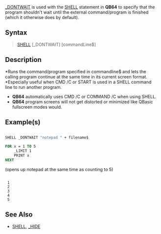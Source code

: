 [_DONTWAIT](_DONTWAIT) is used with the [SHELL](SHELL) statement in **QB64** to specify that the program shouldn't wait until the external command/program is finished (which it otherwise does by default).

## Syntax

> [SHELL](SHELL) [_DONTWAIT] [commandLine$]

## Description

*Runs the command/program specified in commandline$ and lets the calling program continue at the same time in its current screen format.
*Especially useful when CMD /C or START is used in a SHELL command line to run another program. 
* **QB64** automatically uses CMD /C or COMMAND /C when using SHELL. 
* **QB64** program screens will not get distorted or minimized like QBasic fullscreen modes would.

## Example(s)

```vb

SHELL _DONTWAIT "notepad " + filename$

FOR x = 1 TO 5
    _LIMIT 1
    PRINT x
NEXT

```

(opens up notepad at the same time as counting to 5)

```text

 1
 2
 3
 4
 5

```

## See Also

* [SHELL](SHELL), [_HIDE](_HIDE)
